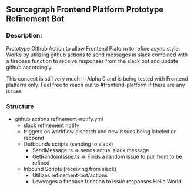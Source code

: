 ## Sourcegraph Frontend Platform Prototype Refinement Bot

### Description:

Prototype Github Action to allow Frontend Platorm to refine async style. Works by utilizing github actions to send messages in slack combined with a firebase function to receive responses from the slack bot and update github accordingly.

This concept is still very much in Alpha 0 and is being tested with Frontend platform only. Feel free to reach out to #frontend-platform if there are any issues

### Structure

- github actions refinement-notify.yml
  - slack refinement notify
  - triggers on workflow dispatch and new issues being labeled or reopend
  - Outbounds scripts (sending to slack)
    - SendMessage.ts => sends actual slack message
    - GetRandomIssue.ts => Finds a random issue to pull from to be refined
  - Inbound Scripts (receiving from slack)
    - Utilizes refinement-bot/actions
    - Leverages a firebase function to issue responses
Hello World
